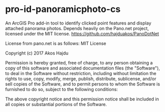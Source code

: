 # pro-id-panoramicphoto-cs
An ArcGIS Pro add-in tool to identify clicked point features and display attached panorama photos.
Depends heavily on the Pano.net project, licensed under the MIT license. 
https://github.com/hajduakos/PanoDotNet

License from pano.net is as follows:
MIT License

Copyright (c) 2017 Akos Hajdu

Permission is hereby granted, free of charge, to any person obtaining a copy
of this software and associated documentation files (the "Software"), to deal
in the Software without restriction, including without limitation the rights
to use, copy, modify, merge, publish, distribute, sublicense, and/or sell
copies of the Software, and to permit persons to whom the Software is
furnished to do so, subject to the following conditions:

The above copyright notice and this permission notice shall be included in all
copies or substantial portions of the Software.
